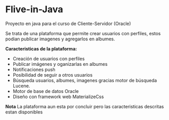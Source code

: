 # Flive-in-Java
Proyecto en java para el curso de Cliente-Servidor (Oracle)

Se trata de una plataforma que permite crear usuarios con perfiles, estos podian publicar imagenes y agregarlos en albumes.

**Caracteristicas de la plataforma:**

+ Creación de usuarios con perfiles
+ Publicar imágenes y oganizarlas en albumes
+ Notificaciones push
+ Posibilidad de seguir a otros usuarios
+ Búsqueda usuarios, albumes, imagenes gracias motor de búsqueda Lucene.
+ Motor de base de datos Oracle
+ Diseño con framework web MaterializeCss

**Nota**
La plataforma aun esta por concluir pero las caracteristicas descritas estan disponibles

